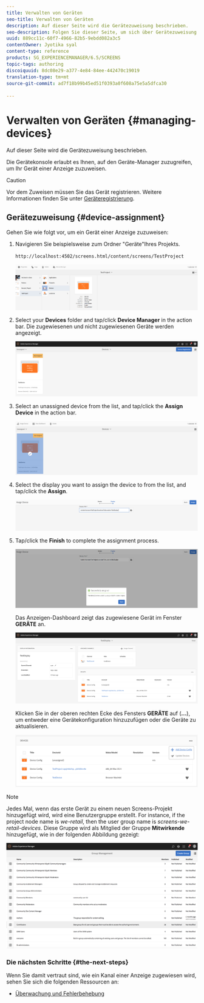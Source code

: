 ```yaml
---
title: Verwalten von Geräten
seo-title: Verwalten von Geräten
description: Auf dieser Seite wird die Gerätezuweisung beschrieben.
seo-description: Folgen Sie dieser Seite, um sich über Gerätezuweisung zu informieren. Die Gerätekonsole erlaubt es Ihnen, auf den Geräte-Manager zuzugreifen, um Ihr Gerät einer Anzeige zuzuweisen.
uuid: 889cc11c-60f7-4966-82b5-9ebdd082a3c5
contentOwner: Jyotika syal
content-type: reference
products: SG_EXPERIENCEMANAGER/6.5/SCREENS
topic-tags: authoring
discoiquuid: 8dc08e29-a377-4e84-84ee-442470c19019
translation-type: tm+mt
source-git-commit: ad7f18b99b45ed51f0393a0f608a75e5a5dfca30

---
```



# Verwalten von Geräten {#managing-devices}

Auf dieser Seite wird die Gerätezuweisung beschrieben.

Die Gerätekonsole erlaubt es Ihnen, auf den Geräte-Manager zuzugreifen, um Ihr Gerät einer Anzeige zuzuweisen.

>[!CAUTION]
>
>Vor dem Zuweisen müssen Sie das Gerät registrieren. Weitere Informationen finden Sie unter [Geräteregistrierung](device-registration.md).

## Gerätezuweisung {#device-assignment}

Gehen Sie wie folgt vor, um ein Gerät einer Anzeige zuzuweisen:

1. Navigieren Sie beispielsweise zum Ordner "Geräte"Ihres Projekts.

   `http://localhost:4502/screens.html/content/screens/TestProject`

   ![chlimage_1-32](assets/chlimage_1-32.png)

1. Select your **Devices** folder and tap/click **Device Manager** in the action bar. Die zugewiesenen und nicht zugewiesenen Geräte werden angezeigt.

   ![chlimage_1-33](assets/chlimage_1-33.png)

1. Select an unassigned device from the list, and tap/click the **Assign Device** in the action bar.

   ![chlimage_1-34](assets/chlimage_1-34.png)

1. Select the display you want to assign the device to from the list, and tap/click the **Assign**.

   ![chlimage_1-35](assets/chlimage_1-35.png)

1. Tap/click the **Finish** to complete the assignment process.

   ![chlimage_1-36](assets/chlimage_1-36.png)

   Das Anzeigen-Dashboard zeigt das zugewiesene Gerät im Fenster **GERÄTE** an.

   ![chlimage_1-37](assets/chlimage_1-37.png)

   Klicken Sie in der oberen rechten Ecke des Fensters **GERÄTE** auf (**...**), um entweder eine Gerätekonfiguration hinzuzufügen oder die Geräte zu aktualisieren.

   ![chlimage_1-38](assets/chlimage_1-38.png)

>[!NOTE]
>
>Jedes Mal, wenn das erste Gerät zu einem neuen Screens-Projekt hinzugefügt wird, wird eine Benutzergruppe erstellt.
>For instance, if the project node name is *we-retail*, then the user group name is *screens-we-retail-devices*.
>Diese Gruppe wird als Mitglied der Gruppe **Mitwirkende** hinzugefügt, wie in der folgenden Abbildung gezeigt:

![chlimage_1-39](assets/chlimage_1-39.png)

### Die nächsten Schritte {#the-next-steps}

Wenn Sie damit vertraut sind, wie ein Kanal einer Anzeige zugewiesen wird, sehen Sie sich die folgenden Ressourcen an:

* [Überwachung und Fehlerbehebung](monitoring-screens.md) 

